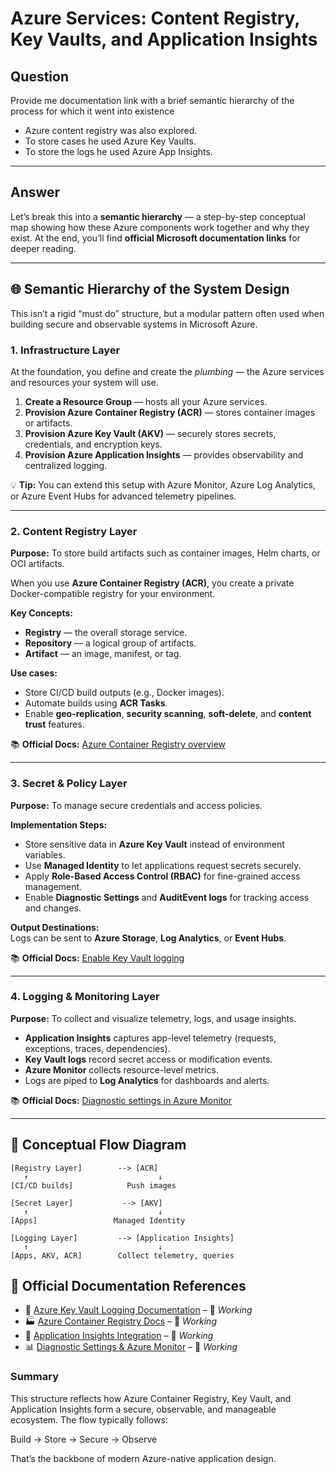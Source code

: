 # Azure Services: Content Registry, Key Vaults, and Application Insights

## Question

Provide me documentation link with a brief semantic hierarchy of the process for which it went into existence

- Azure content registry was also explored.  
- To store cases he used Azure Key Vaults.  
- To store the logs he used Azure App Insights.

---

## Answer

Let’s break this into a **semantic hierarchy** — a step-by-step conceptual map showing how these Azure components work together and why they exist. At the end, you’ll find **official Microsoft documentation links** for deeper reading.

---

## 🌐 Semantic Hierarchy of the System Design

This isn’t a rigid “must do” structure, but a modular pattern often used when building secure and observable systems in Microsoft Azure.

### 1. Infrastructure Layer  
At the foundation, you define and create the *plumbing* — the Azure services and resources your system will use.

1. **Create a Resource Group** — hosts all your Azure services.  
2. **Provision Azure Container Registry (ACR)** — stores container images or artifacts.  
3. **Provision Azure Key Vault (AKV)** — securely stores secrets, credentials, and encryption keys.  
4. **Provision Azure Application Insights** — provides observability and centralized logging.

💡 **Tip:** You can extend this setup with Azure Monitor, Azure Log Analytics, or Azure Event Hubs for advanced telemetry pipelines.

---

### 2. Content Registry Layer  
**Purpose:** To store build artifacts such as container images, Helm charts, or OCI artifacts.

When you use **Azure Container Registry (ACR)**, you create a private Docker-compatible registry for your environment.

**Key Concepts:**  
- **Registry** — the overall storage service.  
- **Repository** — a logical group of artifacts.  
- **Artifact** — an image, manifest, or tag.

**Use cases:**  
- Store CI/CD build outputs (e.g., Docker images).  
- Automate builds using **ACR Tasks**.  
- Enable **geo-replication**, **security scanning**, **soft-delete**, and **content trust** features.

📚 **Official Docs:** [Azure Container Registry overview](https://learn.microsoft.com/en-us/azure/container-registry/)

---

### 3. Secret & Policy Layer  
**Purpose:** To manage secure credentials and access policies.

**Implementation Steps:**
- Store sensitive data in **Azure Key Vault** instead of environment variables.  
- Use **Managed Identity** to let applications request secrets securely.  
- Apply **Role-Based Access Control (RBAC)** for fine-grained access management.  
- Enable **Diagnostic Settings** and **AuditEvent logs** for tracking access and changes.

**Output Destinations:**  
Logs can be sent to **Azure Storage**, **Log Analytics**, or **Event Hubs**.

📚 **Official Docs:** [Enable Key Vault logging](https://learn.microsoft.com/en-us/azure/key-vault/general/howto-logging)

---

### 4. Logging & Monitoring Layer  
**Purpose:** To collect and visualize telemetry, logs, and usage insights.

- **Application Insights** captures app-level telemetry (requests, exceptions, traces, dependencies).  
- **Key Vault logs** record secret access or modification events.  
- **Azure Monitor** collects resource-level metrics.  
- Logs are piped to **Log Analytics** for dashboards and alerts.

📚 **Official Docs:** [Diagnostic settings in Azure Monitor](https://learn.microsoft.com/en-us/azure/azure-monitor/platform/diagnostic-settings)

---

## 🧠 Conceptual Flow Diagram

```text
[Registry Layer]        --> [ACR]  
   ↑                             ↓  
[CI/CD builds]            Push images  

[Secret Layer]           --> [AKV]  
   ↑                             ↓  
[Apps]                 Managed Identity  

[Logging Layer]         --> [Application Insights]  
   ↑                             ↓  
[Apps, AKV, ACR]        Collect telemetry, queries  
```
## 🔗 Official Documentation References

- 🔐 [Azure Key Vault Logging Documentation](https://learn.microsoft.com/en-us/azure/key-vault/general/logging) – 🔗 *Working*  
- 🏭 [Azure Container Registry Docs](https://learn.microsoft.com/en-us/azure/container-registry/) – 🔗 *Working*  
- 🧠 [Application Insights Integration](https://learn.microsoft.com/en-us/azure/azure-monitor/app/app-insights-overview) – 🔗 *Working*  
- 📊 [Diagnostic Settings & Azure Monitor](https://learn.microsoft.com/en-us/azure/azure-monitor/platform/diagnostic-settings) – 🔗 *Working*

### Summary

This structure reflects how Azure Container Registry, Key Vault, and Application Insights form a secure, observable, and manageable ecosystem.
The flow typically follows:

Build → Store → Secure → Observe

That’s the backbone of modern Azure-native application design.
